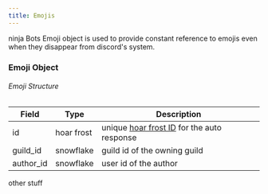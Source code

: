 ```yaml
---
title: Emojis
---
```


ninja Bots Emoji object is used to provide constant reference to emojis even when they disappear from discord's system.


### Emoji Object

###### Emoji Structure

| Field               | Type        | Description                                                             |
| ------------------- | ----------- | ----------------------------------------------------------------------- |
| id                  | hoar frost  | unique [hoar frost ID](../../api-reference/#hoar-frost) for the auto response    |
| guild_id            | snowflake   | guild id of the owning guild                                            |
| author_id           | snowflake   | user id of the author                                                   |
other stuff
